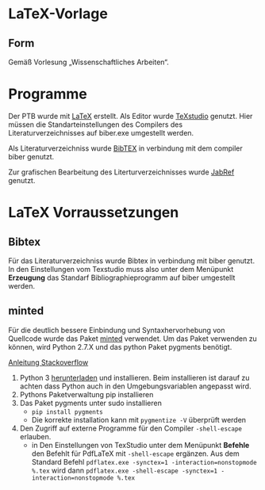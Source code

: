# LaTeX-Vorlage

## Form
Gemäß Vorlesung „Wissenschaftliches Arbeiten“.

# Programme
Der PTB wurde mit [LaTeX](https://www.latex-project.org/) erstellt.
Als Editor wurde [TeXstudio](https://www.texstudio.org/) genutzt. Hier müssen die Standarteinstellungen des Compilers
des Literaturverzeichnisses auf biber.exe umgestellt werden.

Als Literaturverzeichniss wurde [BibTEX](http://www.bibtex.org/de/) in verbindung mit dem compiler biber genutzt. 

Zur grafischen Bearbeitung des Literturverzeichnisses wurde [JabRef](https://www.jabref.org/) genutzt.


# LaTeX Vorraussetzungen
## Bibtex
Für das Literaturverzeichniss wurde Bibtex in verbindung mit biber genutzt.
In den Einstellungen vom Texstudio muss also unter dem Menüpunkt **Erzeugung** das Standarf Bibliographieprogramm auf biber umgestellt werden.

## minted
Für die deutlich bessere Einbindung und Syntaxhervorhebung von Quellcode wurde das Paket [minted](https://github.com/gpoore/minted) verwendet.
Um das Paket verwenden zu können, wird Python 2.7.X und das python Paket pygments benötigt.

[Anleitung Stackoverflow](https://tex.stackexchange.com/questions/108661/how-to-use-minted-under-miktex-and-windows-7)
1. Python 3 [herunterladen](https://www.python.org/downloads/) und installieren. Beim installieren ist darauf zu achten dass Python auch in den Umgebungsvariablen angepasst wird.
2. Pythons Paketverwaltung pip installieren
3. Das Paket pygments unter sudo installieren
    * ```pip install pygments```
    * Die korrekte installation kann mit ``pygmentize -V`` überprüft werden
4. Den Zugriff auf externe Programme für den Compiler ````-shell-escape```` erlauben.
    * in Den Einstellungen von TexStudio unter dem Menüpunkt **Befehle** den Befehlt für PdfLaTeX mit ````-shell-escape```` ergänzen. Aus dem Standard Befehl ```pdflatex.exe -synctex=1 -interaction=nonstopmode %.tex``` wird dann ```pdflatex.exe -shell-escape -synctex=1 -interaction=nonstopmode %.tex```
